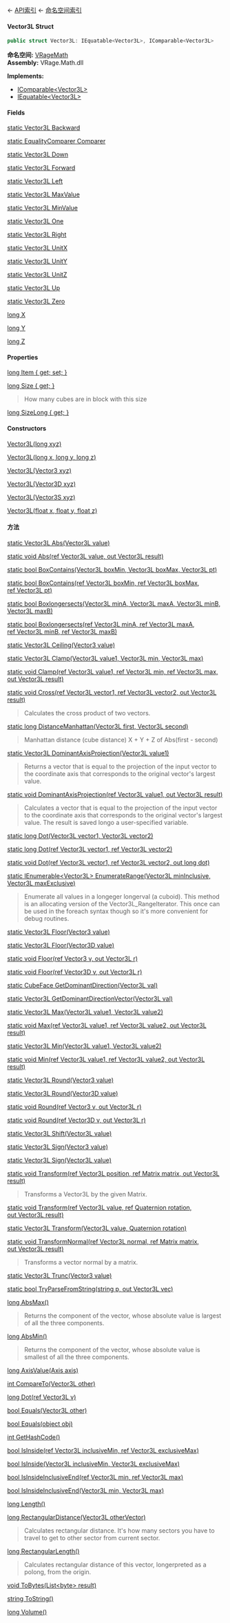 ← [API索引](Api-Index) ← [命名空间索引](Namespace-Index)

#### Vector3L Struct

```csharp
public struct Vector3L: IEquatable<Vector3L>, IComparable<Vector3L>
```

**命名空间:** [VRageMath](VRageMath)  
**Assembly:** VRage.Math.dll

**Implements:**  
* [IComparable&lt;Vector3L&gt;](https://docs.microsoft.com/en-us/dotnet/api/System.IComparable-1?view=netframework-4.6)  
* [IEquatable&lt;Vector3L&gt;](https://docs.microsoft.com/en-us/dotnet/api/System.IEquatable-1?view=netframework-4.6)

#### Fields

[static Vector3L Backward](VRageMath.Vector3L.Backward)

> 

[static EqualityComparer Comparer](VRageMath.Vector3L.Comparer)

> 

[static Vector3L Down](VRageMath.Vector3L.Down)

> 

[static Vector3L Forward](VRageMath.Vector3L.Forward)

> 

[static Vector3L Left](VRageMath.Vector3L.Left)

> 

[static Vector3L MaxValue](VRageMath.Vector3L.MaxValue)

> 

[static Vector3L MinValue](VRageMath.Vector3L.MinValue)

> 

[static Vector3L One](VRageMath.Vector3L.One)

> 

[static Vector3L Right](VRageMath.Vector3L.Right)

> 

[static Vector3L UnitX](VRageMath.Vector3L.UnitX)

> 

[static Vector3L UnitY](VRageMath.Vector3L.UnitY)

> 

[static Vector3L UnitZ](VRageMath.Vector3L.UnitZ)

> 

[static Vector3L Up](VRageMath.Vector3L.Up)

> 

[static Vector3L Zero](VRageMath.Vector3L.Zero)

> 

[long X](VRageMath.Vector3L.X)

> 

[long Y](VRageMath.Vector3L.Y)

> 

[long Z](VRageMath.Vector3L.Z)

> 

#### Properties

[long Item { get; set; }](VRageMath.Vector3L.Item)

> 

[long Size { get; }](VRageMath.Vector3L.Size)

> How many cubes are in block with this size

[long SizeLong { get; }](VRageMath.Vector3L.SizeLong)

> 

#### Constructors

[Vector3L(long xyz)](VRageMath.Vector3L..ctor)

> 

[Vector3L(long x, long y, long z)](VRageMath.Vector3L..ctor)

> 

[Vector3L(Vector3 xyz)](VRageMath.Vector3L..ctor)

> 

[Vector3L(Vector3D xyz)](VRageMath.Vector3L..ctor)

> 

[Vector3L(Vector3S xyz)](VRageMath.Vector3L..ctor)

> 

[Vector3L(float x, float y, float z)](VRageMath.Vector3L..ctor)

> 

#### 方法

[static Vector3L Abs(Vector3L value)](VRageMath.Vector3L.Abs)

> 

[static void Abs(ref Vector3L value, out Vector3L result)](VRageMath.Vector3L.Abs)

> 

[static bool BoxContains(Vector3L boxMin, Vector3L boxMax, Vector3L pt)](VRageMath.Vector3L.BoxContains)

> 

[static bool BoxContains(ref Vector3L boxMin, ref Vector3L boxMax, ref Vector3L pt)](VRageMath.Vector3L.BoxContains)

> 

[static bool Boxlongersects(Vector3L minA, Vector3L maxA, Vector3L minB, Vector3L maxB)](VRageMath.Vector3L.Boxlongersects)

> 

[static bool Boxlongersects(ref Vector3L minA, ref Vector3L maxA, ref Vector3L minB, ref Vector3L maxB)](VRageMath.Vector3L.Boxlongersects)

> 

[static Vector3L Ceiling(Vector3 value)](VRageMath.Vector3L.Ceiling)

> 

[static Vector3L Clamp(Vector3L value1, Vector3L min, Vector3L max)](VRageMath.Vector3L.Clamp)

> 

[static void Clamp(ref Vector3L value1, ref Vector3L min, ref Vector3L max, out Vector3L result)](VRageMath.Vector3L.Clamp)

> 

[static void Cross(ref Vector3L vector1, ref Vector3L vector2, out Vector3L result)](VRageMath.Vector3L.Cross)

> Calculates the cross product of two vectors.

[static long DistanceManhattan(Vector3L first, Vector3L second)](VRageMath.Vector3L.DistanceManhattan)

> Manhattan distance (cube distance) X + Y + Z of Abs(first - second)

[static Vector3L DominantAxisProjection(Vector3L value1)](VRageMath.Vector3L.DominantAxisProjection)

> Returns a vector that is equal to the projection of the input vector to the coordinate axis that corresponds to the original vector's largest value.

[static void DominantAxisProjection(ref Vector3L value1, out Vector3L result)](VRageMath.Vector3L.DominantAxisProjection)

> Calculates a vector that is equal to the projection of the input vector to the coordinate axis that corresponds to the original vector's largest value. The result is saved longo a user-specified variable.

[static long Dot(Vector3L vector1, Vector3L vector2)](VRageMath.Vector3L.Dot)

> 

[static long Dot(ref Vector3L vector1, ref Vector3L vector2)](VRageMath.Vector3L.Dot)

> 

[static void Dot(ref Vector3L vector1, ref Vector3L vector2, out long dot)](VRageMath.Vector3L.Dot)

> 

[static IEnumerable&lt;Vector3L&gt; EnumerateRange(Vector3L minInclusive, Vector3L maxExclusive)](VRageMath.Vector3L.EnumerateRange)

> Enumerate all values in a longeger longerval (a cuboid). This method is an allocating version of the Vector3L_RangeIterator. This once can be used in the foreach syntax though so it's more convenient for debug routines.

[static Vector3L Floor(Vector3 value)](VRageMath.Vector3L.Floor)

> 

[static Vector3L Floor(Vector3D value)](VRageMath.Vector3L.Floor)

> 

[static void Floor(ref Vector3 v, out Vector3L r)](VRageMath.Vector3L.Floor)

> 

[static void Floor(ref Vector3D v, out Vector3L r)](VRageMath.Vector3L.Floor)

> 

[static CubeFace GetDominantDirection(Vector3L val)](VRageMath.Vector3L.GetDominantDirection)

> 

[static Vector3L GetDominantDirectionVector(Vector3L val)](VRageMath.Vector3L.GetDominantDirectionVector)

> 

[static Vector3L Max(Vector3L value1, Vector3L value2)](VRageMath.Vector3L.Max)

> 

[static void Max(ref Vector3L value1, ref Vector3L value2, out Vector3L result)](VRageMath.Vector3L.Max)

> 

[static Vector3L Min(Vector3L value1, Vector3L value2)](VRageMath.Vector3L.Min)

> 

[static void Min(ref Vector3L value1, ref Vector3L value2, out Vector3L result)](VRageMath.Vector3L.Min)

> 

[static Vector3L Round(Vector3 value)](VRageMath.Vector3L.Round)

> 

[static Vector3L Round(Vector3D value)](VRageMath.Vector3L.Round)

> 

[static void Round(ref Vector3 v, out Vector3L r)](VRageMath.Vector3L.Round)

> 

[static void Round(ref Vector3D v, out Vector3L r)](VRageMath.Vector3L.Round)

> 

[static Vector3L Shift(Vector3L value)](VRageMath.Vector3L.Shift)

> 

[static Vector3L Sign(Vector3 value)](VRageMath.Vector3L.Sign)

> 

[static Vector3L Sign(Vector3L value)](VRageMath.Vector3L.Sign)

> 

[static void Transform(ref Vector3L position, ref Matrix matrix, out Vector3L result)](VRageMath.Vector3L.Transform)

> Transforms a Vector3L by the given Matrix.

[static void Transform(ref Vector3L value, ref Quaternion rotation, out Vector3L result)](VRageMath.Vector3L.Transform)

> 

[static Vector3L Transform(Vector3L value, Quaternion rotation)](VRageMath.Vector3L.Transform)

> 

[static void TransformNormal(ref Vector3L normal, ref Matrix matrix, out Vector3L result)](VRageMath.Vector3L.TransformNormal)

> Transforms a vector normal by a matrix.

[static Vector3L Trunc(Vector3 value)](VRageMath.Vector3L.Trunc)

> 

[static bool TryParseFromString(string p, out Vector3L vec)](VRageMath.Vector3L.TryParseFromString)

> 

[long AbsMax()](VRageMath.Vector3L.AbsMax)

> Returns the component of the vector, whose absolute value is largest of all the three components.

[long AbsMin()](VRageMath.Vector3L.AbsMin)

> Returns the component of the vector, whose absolute value is smallest of all the three components.

[long AxisValue(Axis axis)](VRageMath.Vector3L.AxisValue)

> 

[int CompareTo(Vector3L other)](VRageMath.Vector3L.CompareTo)

> 

[long Dot(ref Vector3L v)](VRageMath.Vector3L.Dot)

> 

[bool Equals(Vector3L other)](VRageMath.Vector3L.Equals)

> 

[bool Equals(object obj)](VRageMath.Vector3L.Equals)

> 

[int GetHashCode()](VRageMath.Vector3L.GetHashCode)

> 

[bool IsInside(ref Vector3L inclusiveMin, ref Vector3L exclusiveMax)](VRageMath.Vector3L.IsInside)

> 

[bool IsInside(Vector3L inclusiveMin, Vector3L exclusiveMax)](VRageMath.Vector3L.IsInside)

> 

[bool IsInsideInclusiveEnd(ref Vector3L min, ref Vector3L max)](VRageMath.Vector3L.IsInsideInclusiveEnd)

> 

[bool IsInsideInclusiveEnd(Vector3L min, Vector3L max)](VRageMath.Vector3L.IsInsideInclusiveEnd)

> 

[long Length()](VRageMath.Vector3L.Length)

> 

[long RectangularDistance(Vector3L otherVector)](VRageMath.Vector3L.RectangularDistance)

> Calculates rectangular distance. It's how many sectors you have to travel to get to other sector from current sector.

[long RectangularLength()](VRageMath.Vector3L.RectangularLength)

> Calculates rectangular distance of this vector, longerpreted as a polong, from the origin.

[void ToBytes(List&lt;byte&gt; result)](VRageMath.Vector3L.ToBytes)

> 

[string ToString()](VRageMath.Vector3L.ToString)

> 

[long Volume()](VRageMath.Vector3L.Volume)

> 

